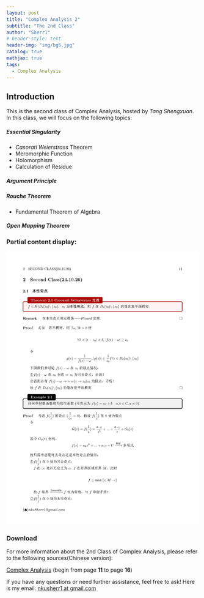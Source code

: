 ```yaml
---
layout: post
title: "Complex Analysis 2"
subtitle: "The 2nd Class"
author: "Sherr1"
# header-style: text
header-img: "img/bg5.jpg"
catalog: true
mathjax: true
tags:
  - Complex Analysis
---
```

## Introduction
This is the second class of Complex Analysis, hosted by *Tang Shengxuan*. In this class, we will focus on the following topics:

##### Essential Singularity
- *Casorati Weierstrass* Theorem
- Meromorphic Function
- Holomorphism
- Calculation of Residue

##### Argument Principle

##### Rouche Theorem
- Fundamental Theorem of Algebra

##### Open Mapping Theorem

### Partial content display:
![](/img/in-post/post-ca/11.jpg)

### Download
For more information about the 2nd Class of Complex Analysis, please refer to the following sources(Chinese version):

[Complex Analysis](/files/Complex%20Analysis.pdf) (begin from page **11** to page **16**)

If you have any questions or need further assistance, feel free to ask! Here is my email: [nkusherr1 at gmail.com](mailto:nkusherr1@gmail.com)
